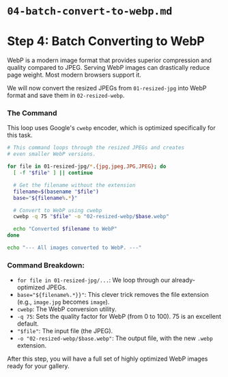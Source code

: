 # `04-batch-convert-to-webp.md`

# Step 4: Batch Converting to WebP

WebP is a modern image format that provides superior compression and quality compared to JPEG. Serving WebP images can drastically reduce page weight. Most modern browsers support it.

We will now convert the resized JPEGs from `01-resized-jpg` into WebP format and save them in `02-resized-webp`.

### The Command

This loop uses Google's `cwebp` encoder, which is optimized specifically for this task.

```bash
# This command loops through the resized JPEGs and creates
# even smaller WebP versions.

for file in 01-resized-jpg/*.{jpg,jpeg,JPG,JPEG}; do
  [ -f "$file" ] || continue

  # Get the filename without the extension
  filename=$(basename "$file")
  base="${filename%.*}"

  # Convert to WebP using cwebp
  cwebp -q 75 "$file" -o "02-resized-webp/$base.webp"

  echo "Converted $filename to WebP"
done

echo "--- All images converted to WebP. ---"
```

### Command Breakdown:
*   `for file in 01-resized-jpg/...`: We loop through our already-optimized JPEGs.
*   `base="${filename%.*}}"`: This clever trick removes the file extension (e.g., `image.jpg` becomes `image`).
*   `cwebp`: The WebP conversion utility.
*   `-q 75`: Sets the quality factor for WebP (from 0 to 100). 75 is an excellent default.
*   `"$file"`: The input file (the JPEG).
*   `-o "02-resized-webp/$base.webp"`: The output file, with the new `.webp` extension.

After this step, you will have a full set of highly optimized WebP images ready for your gallery.
